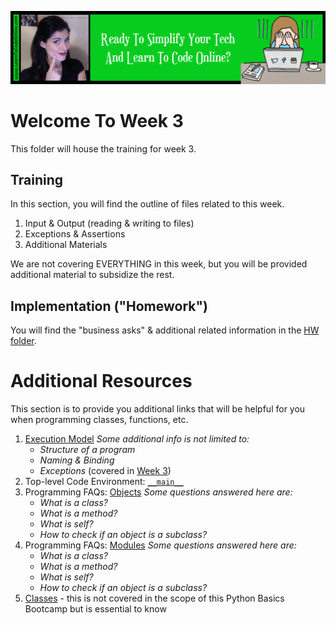 <a href='https://www.learntocodeonline.com/'><img src='https://github.com/ProsperousHeart/TrainingUsingJupyter/blob/master/IMGs/learn-to-code-online.png?raw=true'></a>

# Welcome To Week 3

This folder will house the training for week 3.

## Training

In this section, you will find the outline of files related to this week.

1. Input & Output (reading & writing to files)
2. Exceptions & Assertions
3. Additional Materials

We are not covering EVERYTHING in this week, but you will be provided additional material to subsidize the rest.

## Implementation ("Homework")

You will find the "business asks" & additional related information in the [HW folder](../HW).

# Additional Resources

This section is to provide you additional links that will be helpful for you when programming classes, functions, etc.

1. [Execution Model](https://docs.python.org/3/reference/executionmodel.html)
   _Some additional info is not limited to:_
    - _Structure of a program_
    - _Naming & Binding_
    - _Exceptions_ (covered in [Week 3](../Week_3))
2. Top-level Code Environment:  [`__main__`](https://docs.python.org/3/library/__main__.html)
3. Programming FAQs:  [Objects](https://docs.python.org/3/faq/programming.html#objects)
   _Some questions answered here are:_
    - _What is a class?_
    - _What is a method?_
    - _What is self?_
    - _How to check if an object is a subclass?_
4. Programming FAQs:  [Modules](https://docs.python.org/3/faq/programming.html#modules)
   _Some questions answered here are:_
    - _What is a class?_
    - _What is a method?_
    - _What is self?_
    - _How to check if an object is a subclass?_
5. [Classes](https://docs.python.org/3/tutorial/classes.html) - this is not covered in the scope of this Python Basics Bootcamp but is essential to know